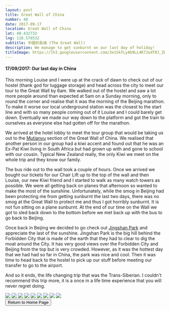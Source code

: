 ```yaml
---
layout: post
title: Great Wall of China
number: 48
date: 2017-09-17
location: Great Wall of China
lat: 40.432732
lng: 116.570532
subtitle: 中國的長城 (The Great Wall)
description: We manage to get sunburnt on our last day of holiday!
titleImage: https://lh3.googleusercontent.com/3e1SkfLy4b9LL4R7JodT0J_ZW5N9L81Z5j8HuHn-HFwFpQB4UGluQpBDLPzNbeXZT0XkUckMndDsSXmJKYYbSjLk0n79EzNTdWVy2Z-Dj35SFy7hxIem8jcVky2Lezh7ZoqzWYgqAOY=w2400
---
```


<h4>17/09/2017: Our last day in China</h4>

This morning Louise and I were up at the crack of dawn to check out of our hostel (thank god for luggage storage) and head across the city to meet our tour to the Great Wall by 6am. We walked out of the hostel and saw a lot more people around than expected at 5am on a Sunday morning, only to round the corner and realise that it was the morning of the Beijing marathon. To make it worse our local underground station was the closest to the start line and with so many people coming out of it Louise and I could barely get down. Eventually we made our way down to the platform and got the train to ourselves as everyone else had gotten off for the marathon. 

We arrived at the hotel lobby to meet the tour group that would be taking us out to the <a target="_blank" href="https://www.travelchinaguide.com/china_great_wall/scene/beijing/mutianyu.htm">Mutianyu</a> section of the Great Wall of China. We realised that another person in our group had a kiwi accent and found out that he was an Ex-Pat Kiwi living in South Africa but had grown up with and gone to school with our cousin. Typical New Zealand really, the only Kiwi we meet on the whole trip and they know our family. 

The bus ride out to the wall took a couple of hours. Once we arrived we bought our tickets for our Chair Lift up to the top of the wall and then Louise, our new Kiwi friend and I started to walk as many watch towers as possible. We were all getting back on planes that afternoon so wanted to make the most of the sunshine. Unfortunately, while the smog in Beijing had been protecting me from getting sunburnt the last two days, there was no smog at the Great Wall to protect me and thus I got horribly sunburnt. It is not fun sitting on a plane sunburnt. At the end of our time on the Wall we got to sled back down to the bottom before we met back up with the bus to go back to Beijing. 

Once back in Beijing we decided to go check out <a target="_blank" href="https://www.travelchinaguide.com/attraction/beijing/jingshan.htm">Jingshan Park</a> and appreciate the last of the sunshine. Jingshan Park is the big hill behind the Forbidden City that is made of the earth that they had to clear to dig the moat around the City. It has very good views over the Forbidden City and Beijing from the top but is very crowded. However, as it was the hottest day that we had had so far in China, the park was nice and cool. Then it was time to head back to the hostel to pick up our stuff before meeting our transfer to go to the airport. 

And so it ends, the life changing trip that was the Trans-Siberian. I couldn't recommend this trip more, it is a once in a life time experience that you will never regret doing. 

<img src="https://lh3.googleusercontent.com/zvmVjvZe7Zdos9WwxMfLRYBj2XFaV7AxmmaUaTm-Ja88hi7bkqrzWrfmAiwvnLvQSopJrjTvLyUajPDrfaBLNxSfMwZyxLkXaJgW_981955o4hORV3bl5v9-S1rHgNpJR5k_MxQym50=w2400" class="image1">
<img src="https://lh3.googleusercontent.com/5gGaqra-DdAWaz-Wr-pyATHqWAHVVM3R6jz2JmILzQHmN4AA9jf8BWaVFiISOTPVBlcBdy3iqH2sxIvkQelwE073Jp9xOFtYNDZTHCuEPhVlv88dw6yTI6johF_8BCtrdBPB3xxmhSk=w2400" class="image1">
<img src="https://lh3.googleusercontent.com/fH1smyIQJ-8NCbYTX3mVOHuFlfwA_Vfc9e720MjCCNjxvVXoTP-LcMD3mGNirpPWsSS6hh4qiu9OepLRxMx-NDyKXLQwAbR3rVBmoI4RFDy7_cPazmcVLVUE4Tm1rr2oxbJWb72dPSg=w2400" class="image1">
<img src="https://lh3.googleusercontent.com/VBNOcd0bQdzgciU9QvMOPbZjHdNZM3V7H3Hvvy8ckqj9nnfxHzGUHpH4MLMYuL-FOiPzMk1WDQCyQoaj4XiDjlaUkjLAOpN9UKARKFjHhVK2H_igYoEDbzYkeKyAiLIgkVF9N-Rvc5Y=w2400" class="image1">
<img src="https://lh3.googleusercontent.com/YNss9Gn3lusv5AUeXQbIfeFy4mVlBFde7qJ567Ak3F4QrSficJvpLnU0Q27iZwPIE3A7GLW6TNpIXpqhAIi4GNmq39K__NRxayS5rVavvSi8nY63ZVfaKzM-a093HqSqconNpFSOkec=w2400" class="image1">
<img src="https://lh3.googleusercontent.com/avwf385YYeNpLKPkeaOmmvhBugwBFv2uM5GeMI4JMzJvaenzSRtn92pHStCNZUXAiil5qsrgM38jOZeWmYv3C8fjeVOj6jE_cw0So2IJ4hZIHYE5m5fZt2nZQJwibZcFn4gzv7ByNjk=w2400" class="image1">
<img src="https://lh3.googleusercontent.com/KEXNsm0CMh8RcbuFhCE8OOgoCaUC-e1QcXG7koSbFSVtyEgFS4qtRQvEHsObl6T10nuGGLk8F3BoJtjcEV0upYD6l1h305CJPTTzY1PiJjcavWltcr5Sa0a4i4BlhXlMZEELe-ZV5tQ=w2400" class="image1">
<img src="https://lh3.googleusercontent.com/CaczDn8s8XcOePWGHh_MyVEIT1NATYt9QVikZN3m-4B09xStwrdi1ws28ZBK5ISZZ4wClvm1SgNgLZrdNwFtz2z9YlkmOv7hiBbwxau8iT2vyNtRa5TD9h7zxHBkt3qQjcED8eMfxG4=w2400" class="image1">
<img src="https://lh3.googleusercontent.com/eER4RSIvx0zzOyZ8IbHSn_SNDsSKzHKPUZ7HB7yuv2vbne-W8WEW2ltOzqO6X5iZLRXCvzBC_nNC3b_LnYvXk8Lnh9FnTHB0VQBdxzCgeKIZATHZSFDRpG0CBvl6r_hVOCR5_MF3npE=w2400" class="image1">

<div class="wrapper">
  <input type="button" class="button" value="Return to Home Page" onclick="self.close()">
</div>

